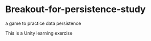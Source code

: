 # Breakout-for-persistence-study
a game to practice data persistence


This is a Unity learning exercise
